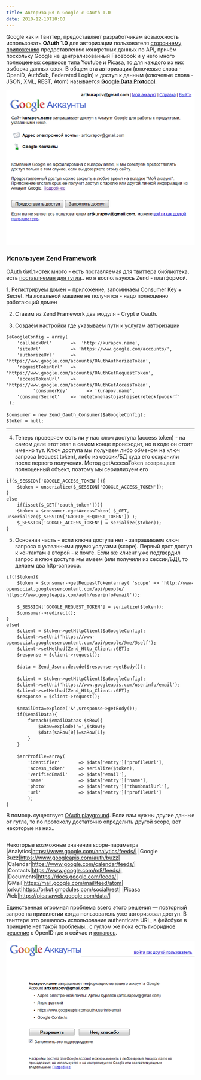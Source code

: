 ```yaml
---
title: Авторизация в Google с OAuth 1.0
date: 2010-12-10T10:00
---
```


Google как и Твиттер, предоставляет разработчикам возможность использовать **OAuth 1.0** для авторизации пользователя [стороннему приложению](https://www.google.com/accounts/IssuedAuthSubTokens) предоставлению конкретных данных по API, причём поскольку Google не централизованный Facebook и у него много полноценных сервисов типа Youtube и Picasa, то для каждого из них выборка данных своя. В общем эта авторизация (ключевые слова - OpenID, AuthSub, Federated Login) и доступ к данным (ключевые слова - JSON, XML, REST, Atom) называется [**Google Data Protocol**](http://code.google.com/intl/ru/apis/gdata/).

<!-- truncate -->

![](img/Pasted%20image%2020241020020908.png)

### Используем Zend Framework  

OAuth библиотек много - есть поставляемая для твиттера библиотека, есть [поставляемая для гугла](http://code.google.com/p/oauth-php/).. но я воспользуюсь Zend - платформой.  
  
1. [Регистрируем домен](https://www.google.com/accounts/ManageDomains) = приложение, запоминаем Consumer Key + Secret. На локальной машине не получится - надо полноценно работающий домен  

2. Ставим из Zend Framework два модуля - Crypt и Oauth.

3. Создаём настройки где указываем пути к услугам авторизации

```
$aGoogleConfig = array(
    'callbackUrl'       =>  'http://kurapov.name',
    'siteUrl'           => 'https://www.google.com/accounts/',
    'authorizeUrl'      => 'https://www.google.com/accounts/OAuthAuthorizeToken',
    'requestTokenUrl'   => 'https://www.google.com/accounts/OAuthGetRequestToken',
    'accessTokenUrl'    => 'https://www.google.com/accounts/OAuthGetAccessToken',
          'consumerKey'       => 'kurapov.name',
    'consumerSecret'    => 'netetonenastojashijsekreteokfpwoekrf'
 );

$consumer = new Zend_Oauth_Consumer($aGoogleConfig);
$token = null;
```

---

4. Теперь проверяем есть ли у нас ключ доступа (access token) - на самом деле этот этап в самом конце происходит, но в коде он стоит именно тут. Ключ доступа мы получаем либо обменом на ключ запроса (request token), либо из сессии/БД куда его сохранили после первого получения. Метод getAccessToken возвращает полноценный объект, поэтому мы сериализуем его

```
if($_SESSION['GOOGLE_ACCESS_TOKEN']){
    $token = unserialize($_SESSION['GOOGLE_ACCESS_TOKEN']);
}
else
    if(isset($_GET['oauth_token'])){
    $token = $consumer->getAccessToken( $_GET, unserialize($_SESSION['GOOGLE_REQUEST_TOKEN']) );
    $_SESSION['GOOGLE_ACCESS_TOKEN'] = serialize($token));
}
```

5. Основная часть - если ключа доступа нет - запрашиваем ключ запроса с указанными двумя услугами (scope). Первый даст доступ к контактам а второй - к почте. Если же клиент уже подтвердил запрос и ключ доступа мы имеем (или получили из сессии/БД), то делаем два http-запроса.

```
if(!$token){
    $token = $consumer->getRequestToken(array( 'scope' => 'http://www-opensocial.googleusercontent.com/api/people/ https://www.googleapis.com/auth/userinfo#email'));

    $_SESSION['GOOGLE_REQUEST_TOKEN'] = serialize($token));
    $consumer->redirect();
}
else{
    $client = $token->getHttpClient($aGoogleConfig);
    $client->setUri('https://www-opensocial.googleusercontent.com/api/people/@me/@self');
    $client->setMethod(Zend_Http_Client::GET);
    $response = $client->request();

    $data = Zend_Json::decode($response->getBody());

    $client = $token->getHttpClient($aGoogleConfig);
    $client->setUri('https://www.googleapis.com/userinfo/email');
    $client->setMethod(Zend_Http_Client::GET);
    $response = $client->request();

    $emailData=explode('&',$response->getBody());
    if($emailData){
        foreach($emailDataas $sRow){
            $aRow=explode('=',$sRow);
            $data[$aRow[0]]=$aRow[1];
        }
    }

    $arrProfile=array(
        'identifier'       => $data['entry']['profileUrl'],
        'access_token'     => serialize($token),
        'verifiedEmail'    => $data['email'],
        'name'             => $data['entry']['name'],
        'photo'            => $data['entry']['thumbnailUrl'],
        'url'              => $data['entry']['profileUrl']
        );
}
```

В помощь существует [OAuth playground](http://googlecodesamples.com/oauth_playground/). Если вам нужны другие данные от гугла, то по протоколу достаточно определить другой scope, вот некоторые из них..

|   |   |
|---|---|
Некоторые возможные значения scope-параметра
|Analytics|https://www.google.com/analytics/feeds/|
|Google Buzz|https://www.googleapis.com/auth/buzz|
|Calendar|https://www.google.com/calendar/feeds/|
|Contacts|https://www.google.com/m8/feeds/|
|Documents|https://docs.google.com/feeds/|
|GMail|https://mail.google.com/mail/feed/atom|
|orkut|https://orkut.gmodules.com/social/rest|
|Picasa Web|https://picasaweb.google.com/data/|

  
Единственная огромная проблема всего этого решения — повторный запрос на привилегии когда пользователь уже авторизовал доступ. В твиттере это решалось использование authenticate URL, в фейсбуке в принципе нет такой проблемы.. с гуглом же пока есть [гибридное решение](http://googlecodesamples.com/hybrid/) с OpenID где я сейчас и [копаюсь](http://code.google.com/p/gdata-samples/source/browse/#svn/trunk/hybrid%3Fstate%3Dclosed).


![](img/Pasted%20image%2020241020020924.png)